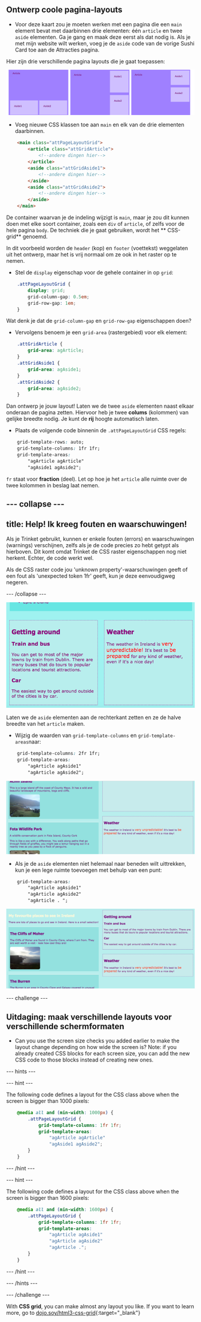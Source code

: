 ## Ontwerp coole pagina-layouts

+ Voor deze kaart zou je moeten werken met een pagina die een `main` element bevat met daarbinnen drie elementen: één `article` en twee `aside` elementen. Ga je gang en maak deze eerst als dat nodig is. Als je met mijn website wilt werken, voeg je de `aside` code van de vorige Sushi Card toe aan de Attracties pagina. 

Hier zijn drie verschillende pagina layouts die je gaat toepassen:

![](images/cssGridLayouts.png)

+ Voeg nieuwe CSS klassen toe aan `main` en elk van de drie elementen daarbinnen.

```html
    <main class="attPageLayoutGrid">
        <article class="attGridArticle">
            <!--andere dingen hier-->
        </article>
        <aside class="attGridAside1">
            <!--andere dingen hier-->
        </aside>
        <aside class="attGridAside2">
            <!--andere dingen hier-->
        </aside>
    </main>
```

De container waarvan je de indeling wijzigt is `main`, maar je zou dit kunnen doen met elke soort container, zoals een `div` of `article`, of zelfs voor de hele pagina `body`. De techniek die je gaat gebruiken, wordt het ** CSS-grid** genoemd.

In dit voorbeeld worden de `header` (kop) en `footer` (voettekst) weggelaten uit het ontwerp, maar het is vrij normaal om ze ook in het raster op te nemen.

+ Stel de `display` eigenschap voor de gehele container in op `grid`:

```css
    .attPageLayoutGrid {
        display: grid;
        grid-column-gap: 0.5em;
        grid-row-gap: 1em;
    }
```

Wat denk je dat de `grid-column-gap` en `grid-row-gap` eigenschappen doen?

+ Vervolgens benoem je een `grid-area` (rastergebied) voor elk element: 

```css
    .attGridArticle {
        grid-area: agArticle;
    }
    .attGridAside1 {
        grid-area: agAside1;
    }
    .attGridAside2 {
        grid-area: agAside2;
    }
```

Dan ontwerp je jouw layout! Laten we de twee `aside` elementen naast elkaar onderaan de pagina zetten. Hiervoor heb je twee **colums** (kolommen) van gelijke breedte nodig. Je kunt de **rij** hoogte automatisch laten.

+ Plaats de volgende code binnenin de `.attPageLayoutGrid` CSS regels:

```css
    grid-template-rows: auto;
    grid-template-columns: 1fr 1fr;
    grid-template-areas: 
        "agArticle agArticle"
        "agAside1 agAside2";
```

`fr` staat voor **fraction** (deel). Let op hoe je het `article` alle ruimte over de twee kolommen in beslag laat nemen.

## \--- collapse \---

## title: Help! Ik kreeg fouten en waarschuwingen!

Als je Trinket gebruikt, kunnen er enkele fouten (errors) en waarschuwingen (warnings) verschijnen, zelfs als je de code precies zo hebt getypt als hierboven. Dit komt omdat Trinket de CSS raster eigenschappen nog niet herkent. Echter, de code werkt wel.

Als de CSS raster code jou 'unknown property'-waarschuwingen geeft of een fout als 'unexpected token 1fr' geeft, kun je deze eenvoudigweg negeren.

\--- /collapse \---

![Asides are side by side at the bottom](images/cssGridAsidesAtBottom.png)

Laten we de `aside` elementen aan de rechterkant zetten en ze de halve breedte van het `article` maken.

+ Wijzig de waarden van `grid-template-columns` en `grid-template-areas`naar:

```css
    grid-template-columns: 2fr 1fr;
    grid-template-areas: 
        "agArticle agAside1"
        "agArticle agAside2";
```

![Asides are down the right hand side](images/cssGridAsidesOnRight.png)

+ Als je de `aside` elementen niet helemaal naar beneden wilt uittrekken, kun je een lege ruimte toevoegen met behulp van een punt: 

```css
    grid-template-areas: 
        "agArticle agAside1"
        "agArticle agAside2"
        "agArticle . ";
```

![Asides on the right and not stretched down](images/cssGridAsidesTopRight.png)

\--- challenge \---

## Uitdaging: maak verschillende layouts voor verschillende schermformaten

+ Can you use the screen size checks you added earlier to make the layout change depending on how wide the screen is? Note: if you already created CSS blocks for each screen size, you can add the new CSS code to those blocks instead of creating new ones.

\--- hints \---

\--- hint \---

The following code defines a layout for the CSS class above when the screen is bigger than 1000 pixels:

```css
    @media all and (min-width: 1000px) {
        .attPageLayoutGrid {
            grid-template-columns: 1fr 1fr;
            grid-template-areas: 
                "agArticle agArticle"
                "agAside1 agAside2";
        }
    }  
```

\--- /hint \---

\--- hint \---

The following code defines a layout for the CSS class above when the screen is bigger than 1600 pixels:

```css
    @media all and (min-width: 1600px) {
        .attPageLayoutGrid {
            grid-template-columns: 1fr 1fr;
            grid-template-areas: 
                "agArticle agAside1"
                "agArticle agAside2"
                "agArticle .";
        }
    }  
```

\--- /hint \---

\--- /hints \---

\--- /challenge \---

With **CSS grid**, you can make almost any layout you like. If you want to learn more, go to [dojo.soy/html3-css-grid](http://dojo.soy/html3-css-grid){:target="_blank"}